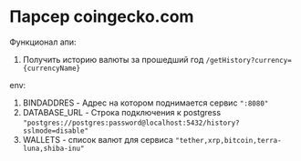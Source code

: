 # Парсер coingecko.com

Функционал апи:
1. Получить историю валюты за прошедший год `/getHistory?currency={currencyName}`

env:
1. BINDADDRES - Адрес на котором поднимается сервис `":8080"`
2. DATABASE_URL - Строка подключения к postgress `"postgres://postgres:password@localhost:5432/history?sslmode=disable"` 
3. WALLETS - список валют для сервиса `"tether,xrp,bitcoin,terra-luna,shiba-inu"`
